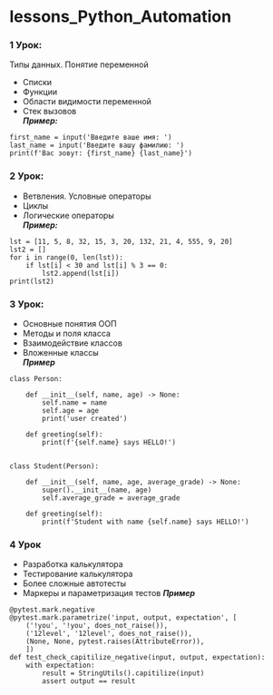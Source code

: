 # lessons_Python_Automation
### 1 Урок:
Типы данных. Понятие переменной  
+ Списки  
+ Функции  
+ Области видимости переменной  
+ Стек вызовов  
  ***Пример:***
```
first_name = input('Введите ваше имя: ')
last_name = input('Введите вашу фамилию: ')
print(f'Вас зовут: {first_name} {last_name}')
```
### 2 Урок:
+ Ветвления. Условные операторы  
+ Циклы  
+ Логические операторы  
  ***Пример:***
```
lst = [11, 5, 8, 32, 15, 3, 20, 132, 21, 4, 555, 9, 20]
lst2 = []
for i in range(0, len(lst)):
    if lst[i] < 30 and lst[i] % 3 == 0:
        lst2.append(lst[i])
print(lst2)
```
### 3 Урок:
+ Основные понятия ООП  
+ Методы и поля класса  
+ Взаимодействие классов  
+ Вложенные классы  
  ***Пример***
```
class Person:

    def __init__(self, name, age) -> None:
        self.name = name
        self.age = age
        print('user created')

    def greeting(self):
        print(f'{self.name} says HELLO!')


class Student(Person):

    def __init__(self, name, age, average_grade) -> None:
        super().__init__(name, age)
        self.average_grade = average_grade

    def greeting(self):
        print(f'Student with name {self.name} says HELLO!')
```
### 4 Урок
+ Разработка калькулятора
+ Тестирование калькулятора
+ Более сложные автотесты
+ Маркеры и параметризация тестов
  ***Пример***
```
@pytest.mark.negative
@pytest.mark.parametrize('input, output, expectation', [
    ('!you', '!you', does_not_raise()),
    ('12level', '12level', does_not_raise()),
    (None, None, pytest.raises(AttributeError)),
    ])
def test_check_capitilize_negative(input, output, expectation):
    with expectation:
        result = StringUtils().capitilize(input)
        assert output == result
```